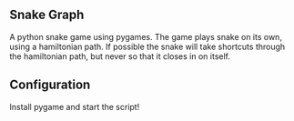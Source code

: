 ## Snake Graph

A python snake game using pygames.
The game plays snake on its own, using a hamiltonian path.
If possible the snake will take shortcuts through the hamiltonian path, but never so that it closes in on itself.

## Configuration
Install pygame and start the script!
